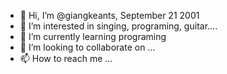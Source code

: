 - 👋 Hi, I’m @giangkeants, September 21 2001
- 👀 I’m interested in singing, programing, guitar....
- 🌱 I’m currently learning programing
- 💞️ I’m looking to collaborate on ...
- 📫 How to reach me ...

<!---
giangkeants/giangkeants is a ✨ special ✨ repository because its `README.md` (this file) appears on your GitHub profile.
You can click the Preview link to take a look at your changes.
--->
